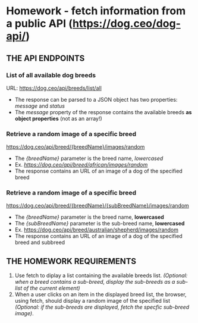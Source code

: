 # Homework - fetch information from a public API (https://dog.ceo/dog-api/)

## THE API ENDPOINTS
### List of all available dog breeds
URL: https://dog.ceo/api/breeds/list/all
- The response can be parsed to a JSON object has two properties: *message* and *status*
- The *message* property of the response contains the available breeds **as object properties** (not as an array!)

### Retrieve a random image of a specific breed 
https://dog.ceo/api/breed/{breedName}/images/random
- The *{breedName}* parameter is the breed name, *lowercased*
- Ex. *https://dog.ceo/api/breed/african/images/random*
- The response contains an URL of an image of a dog of the specified breed


### Retrieve a random image of a specific breed 
https://dog.ceo/api/breed/{breedName}/{subBreedName}/images/random
- The *{breedName}* parameter is the breed name, **lowercased**
- The *{subBreedName}* parameter is the sub-breed name, **lowercased**
- Ex. https://dog.ceo/api/breed/australian/shepherd/images/random
- The response contains an URL of an image of a dog of the specified breed and subbreed


## THE HOMEWORK REQUIREMENTS
1. Use fetch to diplay a list containing the available breeds list. *(Optional: when a breed contains a sub-breed, display the sub-breeds as a sub-list of the current element)*
2. When a user clicks on an item in the displayed breed list, the browser, using fetch, should display a random image of the specified list *(Optional: if the sub-breeds are displayed, fetch the specfic sub-breed image)*. 